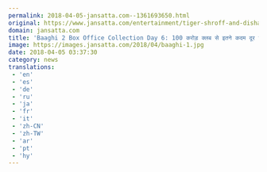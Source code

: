 ```yaml
---
permalink: 2018-04-05-jansatta.com--1361693650.html
original: https://www.jansatta.com/entertainment/tiger-shroff-and-disha-patani-movie-baaghi-2-soon-enter-in-crore-club-know-the-total-collection-movie/621194/
domain: jansatta.com
title: 'Baaghi 2 Box Office Collection Day 6: 100 करोड़ क्लब से इतने कदम दूर है टाइगर की ‘बागी-2’, जानिए फिल्म का टोटल कलेक्शन'
image: https://images.jansatta.com/2018/04/baaghi-1.jpg
date: 2018-04-05 03:37:30
category: news
translations: 
 - 'en'
 - 'es'
 - 'de'
 - 'ru'
 - 'ja'
 - 'fr'
 - 'it'
 - 'zh-CN'
 - 'zh-TW'
 - 'ar'
 - 'pt'
 - 'hy'
---
```


